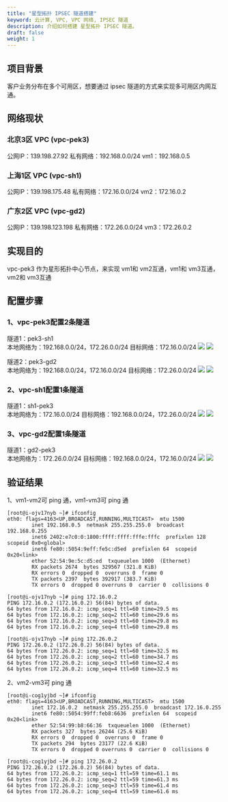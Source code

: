 ```yaml
---
title: "星型拓扑 IPSEC 隧道搭建"
keyword: 云计算, VPC, VPC 网络, IPSEC 隧道
description: 介绍如何搭建 星型拓扑 IPSEC 隧道。
draft: false
weight: 1
---
```


## 项目背景

客户业务分布在多个可用区，想要通过 ipsec 隧道的方式来实现多可用区内网互通。


## 网络现状

### 北京3区 VPC (vpc-pek3)
公网IP：139.198.27.92
私有网络：192.168.0.0/24
vm1：192.168.0.5

### 上海1区 VPC (vpc-sh1)
公网IP：139.198.175.48
私有网络：172.16.0.0/24
vm2：172.16.0.2

### 广东2区 VPC (vpc-gd2)
公网IP：139.198.123.198
私有网络：172.26.0.0/24
vm3：172.26.0.2

## 实现目的
vpc-pek3 作为星形拓扑中心节点，来实现 vm1和 vm2互通，vm1和 vm3互通，vm2和 vm3互通

## 配置步骤
### 1、vpc-pek3配置2条隧道
隧道1：pek3-sh1  
本地网络为：192.168.0.0/24，172.26.0.0/24
目标网络：172.16.0.0/24
![](../_images/ipsec_start_topology2.png)
![](../_images/ipsec_start_topology3.png)

隧道2：pek3-gd2  
本地网络为：192.168.0.0/24，172.16.0.0/24
目标网络：172.26.0.0/24
![](../_images/ipsec_start_topology4.png)
![](../_images/ipsec_start_topology5.png)

### 2、vpc-sh1配置1条隧道
隧道1：sh1-pek3  
本地网络为：172.16.0.0/24
目标网络：192.168.0.0/24，172.26.0.0/24
![](../_images/ipsec_start_topology6.png)
![](../_images/ipsec_start_topology7.png)

### 3、vpc-gd2配置1条隧道
隧道1：gd2-pek3  
本地网络为：172.26.0.0/24
目标网络：192.168.0.0/24，172.16.0.0/24
![](../_images/ipsec_start_topology8.png)
![](../_images/ipsec_start_topology9.png)

## 验证结果
1、vm1-vm2可 ping 通，vm1-vm3可 ping 通
```
[root@i-ojv17nyb ~]# ifconfig
eth0: flags=4163<UP,BROADCAST,RUNNING,MULTICAST>  mtu 1500
        inet 192.168.0.5  netmask 255.255.255.0  broadcast 192.168.0.255
        inet6 2402:e7c0:0:1800:ffff:ffff:fffe:fffc  prefixlen 128  scopeid 0x0<global>
        inet6 fe80::5054:9eff:fe5c:d5ed  prefixlen 64  scopeid 0x20<link>
        ether 52:54:9e:5c:d5:ed  txqueuelen 1000  (Ethernet)
        RX packets 2674  bytes 329567 (321.8 KiB)
        RX errors 0  dropped 0  overruns 0  frame 0
        TX packets 2397  bytes 392917 (383.7 KiB)
        TX errors 0  dropped 0 overruns 0  carrier 0  collisions 0

[root@i-ojv17nyb ~]# ping 172.16.0.2
PING 172.16.0.2 (172.16.0.2) 56(84) bytes of data.
64 bytes from 172.16.0.2: icmp_seq=1 ttl=60 time=29.5 ms
64 bytes from 172.16.0.2: icmp_seq=2 ttl=60 time=29.6 ms
64 bytes from 172.16.0.2: icmp_seq=3 ttl=60 time=29.8 ms
64 bytes from 172.16.0.2: icmp_seq=4 ttl=60 time=29.8 ms

[root@i-ojv17nyb ~]# ping 172.26.0.2
PING 172.26.0.2 (172.26.0.2) 56(84) bytes of data.
64 bytes from 172.26.0.2: icmp_seq=1 ttl=60 time=32.5 ms
64 bytes from 172.26.0.2: icmp_seq=2 ttl=60 time=34.7 ms
64 bytes from 172.26.0.2: icmp_seq=3 ttl=60 time=32.4 ms
64 bytes from 172.26.0.2: icmp_seq=4 ttl=60 time=32.5 ms
```

2、vm2-vm3可 ping 通
```
[root@i-cog1yjbd ~]# ifconfig
eth0: flags=4163<UP,BROADCAST,RUNNING,MULTICAST>  mtu 1500
        inet 172.16.0.2  netmask 255.255.255.0  broadcast 172.16.0.255
        inet6 fe80::5054:99ff:feb8:6636  prefixlen 64  scopeid 0x20<link>
        ether 52:54:99:b8:66:36  txqueuelen 1000  (Ethernet)
        RX packets 327  bytes 26244 (25.6 KiB)
        RX errors 0  dropped 0  overruns 0  frame 0
        TX packets 294  bytes 23177 (22.6 KiB)
        TX errors 0  dropped 0 overruns 0  carrier 0  collisions 0

[root@i-cog1yjbd ~]# ping 172.26.0.2
PING 172.26.0.2 (172.26.0.2) 56(84) bytes of data.
64 bytes from 172.26.0.2: icmp_seq=1 ttl=59 time=61.1 ms
64 bytes from 172.26.0.2: icmp_seq=2 ttl=59 time=61.3 ms
64 bytes from 172.26.0.2: icmp_seq=3 ttl=59 time=61.4 ms
64 bytes from 172.26.0.2: icmp_seq=4 ttl=59 time=61.6 ms
```

